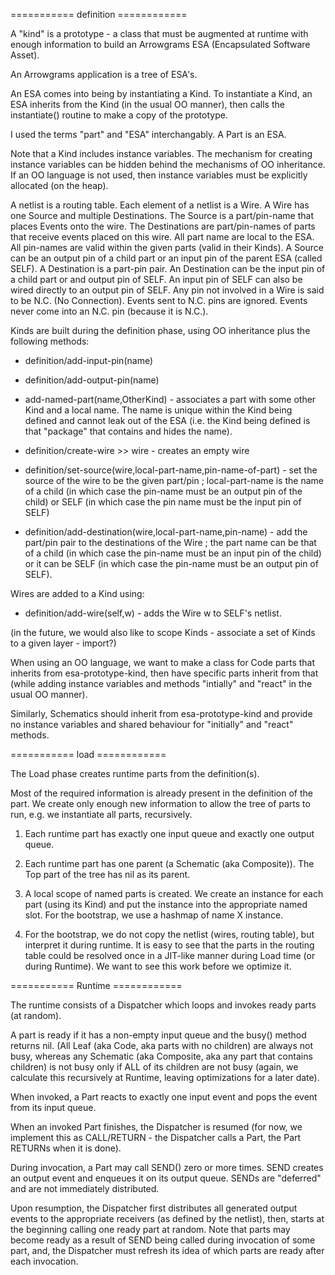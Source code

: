 =========== definition ============

A "kind" is a prototype - a class that must be augmented at runtime with enough information to build an Arrowgrams ESA (Encapsulated Software Asset).

An Arrowgrams application is a tree of ESA's.

An ESA comes into being by instantiating a Kind.  To instantiate a Kind, an ESA inherits from the Kind (in the usual OO manner), then calls the instantiate() routine to make a copy of the prototype.

I used the terms "part" and "ESA" interchangably.  A Part is an ESA.

Note that a Kind includes instance variables.  The mechanism for creating instance variables can be hidden behind the mechanisms of OO inheritance.  If an OO language is not used, then instance variables must be explicitly allocated (on the heap).

A netlist is a routing table.  Each element of a netlist is a Wire.  A Wire has one Source and multiple Destinations.  The Source is a part/pin-name that places Events onto the wire.  The Destinations are part/pin-names of parts that receive events placed on this wire.  All part name are local to the ESA.  All pin-names are valid within the given parts (valid in their Kinds).  A Source can be an output pin of a child part or an input pin of the parent ESA (called SELF).  A Destination is a part-pin pair.  An Destination can be the input pin of a child part or and output pin of SELF.  An input pin of SELF can also be wired directly to an output pin of SELF.  Any pin not involved in a Wire is said to be N.C. (No Connection).  Events sent to N.C. pins are ignored.  Events never come into an N.C. pin (because it is N.C.).


Kinds are built during the definition phase, using OO inheritance plus the following methods:

- definition/add-input-pin(name)
- definition/add-output-pin(name)

- add-named-part(name,OtherKind) - associates a part with some other Kind and a local name.  The name is unique within the Kind being defined and cannot leak out of the ESA (i.e. the Kind being defined is that "package" that contains and hides the name).

- definition/create-wire >> wire  - creates an empty wire

- definition/set-source(wire,local-part-name,pin-name-of-part) - set the source of the wire to be the given part/pin ; local-part-name is the name of a child (in which case the pin-name must be an output pin of the child) or SELF (in which case the pin name must be the input pin of SELF)

- definition/add-destination(wire,local-part-name,pin-name) - add the part/pin pair to the destinations of the Wire ; the part name can be that of a child (in which case the pin-name must be an input pin of the child) or it can be SELF (in which case the pin-name must be an output pin of SELF).

Wires are added to a Kind using:

- definition/add-wire(self,w) - adds the Wire w to SELF's netlist.


(in the future, we would also like to scope Kinds - associate a set of Kinds to a given layer - import?)

When using an OO language, we want to make a class for Code parts that inherits from esa-prototype-kind, then have specific parts inherit from that (while adding instance variables and methods "intially" and "react" in the usual OO manner).

Similarly, Schematics should inherit from esa-prototype-kind and provide no instance variables and shared behaviour for "initially" and "react" methods.


=========== load ============

The Load phase creates runtime parts from the definition(s).

Most of the required information is already present in the definition of the part.  We create only enough new information to allow the tree of parts to run, e.g. we instantiate all parts, recursively.

1. Each runtime part has exactly one input queue and exactly one output queue.

2. Each runtime part has one parent (a Schematic (aka Composite)).  The Top part of the tree has nil as its parent.

3. A local scope of named parts is created.  We create an instance for each part (using its Kind) and put the instance into the appropriate named slot.  For the bootstrap, we use a hashmap of name X instance.

4. For the bootstrap, we do not copy the netlist (wires, routing table), but interpret it during runtime.  It is easy to see that the parts in the routing table could be resolved once in a JIT-like manner during Load time (or during Runtime).  We want to see this work before we optimize it.

=========== Runtime ============

The runtime consists of a Dispatcher which loops and invokes ready parts (at random).

A part is ready if it has a non-empty input queue and the busy() method returns nil. (All Leaf (aka Code, aka parts with no children) are always not busy, whereas any Schematic (aka Composite, aka any part that contains children) is not busy only if ALL of its children are not busy (again, we calculate this recursively at Runtime, leaving optimizations for a later date).

When invoked, a Part reacts to exactly one input event and pops the event from its input queue.

When an invoked Part finishes, the Dispatcher is resumed (for now, we implement this as CALL/RETURN - the Dispatcher calls a Part, the Part RETURNs when it is done).

During invocation, a Part may call SEND() zero or more times.  SEND creates an output event and enqueues it on its output queue.  SENDs are "deferred" and are not immediately distributed.

Upon resumption, the Dispatcher first distributes all generated output events to the appropriate receivers (as defined by the netlist), then, starts at the beginning calling one ready part at random.  Note that parts may become ready as a result of SEND being called during invocation of some part, and, the Dispatcher must refresh its idea of which parts are ready after each invocation.

